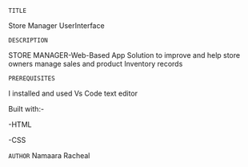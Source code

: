 ```TITLE```

Store Manager UserInterface

```DESCRIPTION```

STORE MANAGER-Web-Based App Solution to improve and help store owners manage sales and product Inventory records

```PREREQUISITES```

I installed and used Vs Code text editor

Built with:-

-HTML

-CSS

```AUTHOR```
Namaara Racheal



